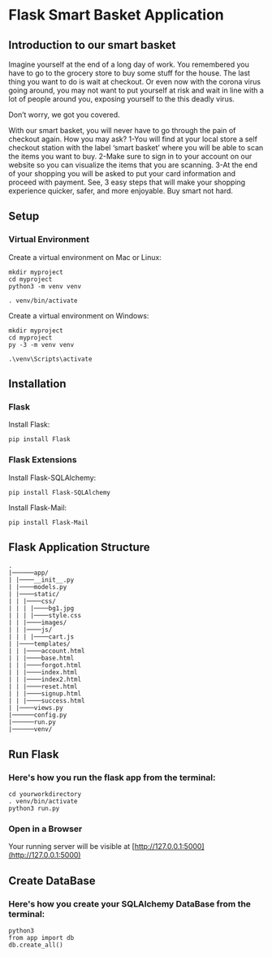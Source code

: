 # Flask Smart Basket Application
## Introduction to our smart basket

Imagine yourself at the end of a long day of work. You remembered you have to go to the grocery store to buy some stuff for the house. The last thing you want to do is wait at checkout. Or even now with the corona virus going around, you may not want to put yourself at risk and wait in line with a lot of people around you, exposing yourself to the this deadly virus.

Don’t worry, we got you covered.

With our smart basket, you will never have to go through the pain of checkout again.
How you may ask?
1-You will find at your local store a self checkout station with the label ‘smart basket’ where you will be able to scan the items you want to buy.
2-Make sure to sign in to your account on our website so you can visualize the items that you are scanning.
3-At the end of your shopping you will be asked to put your card information and proceed with payment.
See, 3 easy steps that will make your shopping experience quicker, safer, and more enjoyable.
Buy smart not hard.

## Setup

### Virtual Environment
Create a virtual environment on Mac or Linux:

```
mkdir myproject
cd myproject
python3 -m venv venv

. venv/bin/activate
```

Create a virtual environment on Windows:

```
mkdir myproject
cd myproject
py -3 -m venv venv

.\venv\Scripts\activate
```



## Installation

### Flask

Install Flask:

```
pip install Flask
```

### Flask Extensions

Install Flask-SQLAlchemy:

```
pip install Flask-SQLAlchemy
```

Install Flask-Mail:

```
pip install Flask-Mail
```


## Flask Application Structure


```
.
|──────app/
| |────__init__.py
| |────models.py
| |────static/
| | |────css/
| | | |────bg1.jpg
| | | |────style.css
| | |────images/
| | |────js/
| | | |────cart.js
| |────templates/
| | |────account.html
| | |────base.html
| | |────forgot.html
| | |────index.html
| | |────index2.html
| | |────reset.html
| | |────signup.html
| | |────success.html
| |────views.py
|──────config.py
|──────run.py
|──────venv/

```



## Run Flask
### Here's how you run the flask app from the terminal:

```
cd yourworkdirectory
. venv/bin/activate
python3 run.py
```

### Open in a Browser
Your running server will be visible at [http://127.0.0.1:5000](http://127.0.0.1:5000)


## Create DataBase
### Here's how you create your SQLAlchemy DataBase from the terminal:

```
python3
from app import db
db.create_all()
```

